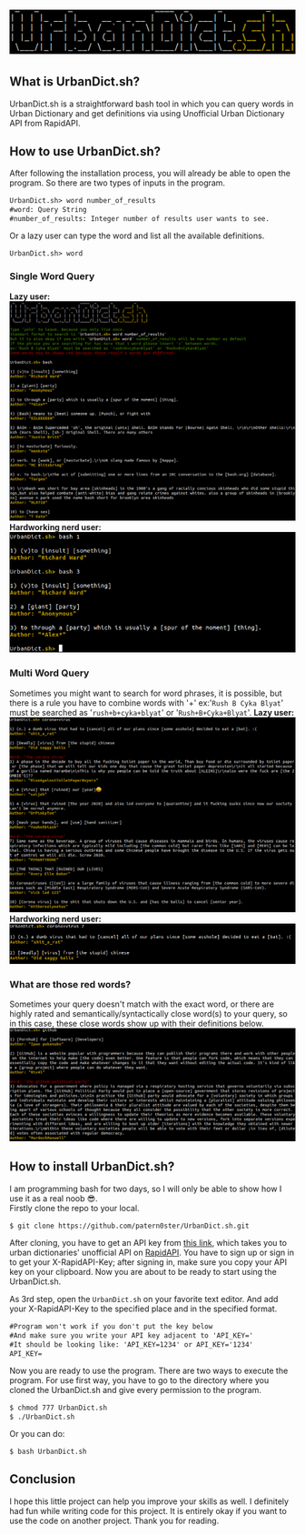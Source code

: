 # ![UrbanDict.sh](img/UrbanDictsh.png)
## What is UrbanDict.sh?
UrbanDict.sh is a straightforward bash tool in which you can query words in Urban Dictionary and get definitions via using Unofficial Urban Dictionary API from RapidAPI.

## How to use UrbanDict.sh?
After following the installation process, you will already be able to open the program. So there are two types of inputs in the program. 
```shell
UrbanDict.sh> word number_of_results
#word: Query String
#number_of_results: Integer number of results user wants to see.
```
Or a lazy user can type the word and list all the available definitions.
```shell
UrbanDict.sh> word
```

### Single Word Query
**Lazy user:**  
![example1](img/example1.png)  
**Hardworking nerd user:**  
![example2](img/example2.png)  
### Multi Word Query
Sometimes you might want to search for word phrases, it is possible, but there is a rule you have to combine words with '+' ex:'``Rush B Cyka Blyat``' must be searched as '``rush+b+cyka+blyat``' or '``Rush+B+Cyka+Blyat``'.
**Lazy user:**  
![example_multi1](img/multi-ex1.png)
**Hardworking nerd user:**  
![example_multi2](img/multi-ex2.png)
### What are those red words?
Sometimes your query doesn't match with the exact word, or there are highly rated and semantically/syntactically close word(s) to your query, so in this case, these close words show up with their definitions below. 
![example_red](img/red-text.png)
## How to install UrbanDict.sh?
I am programming bash for two days, so I will only be able to show how I use it as a real noob 😎.  
Firstly clone the repo to your local.
```git
$ git clone https://github.com/patern0ster/UrbanDict.sh.git
```

After cloning, you have to get an API key from [this link](https://rapidapi.com/community/api/urban-dictionary), which takes you to urban dictionaries' unofficial API on [RapidAPI](https://rapidapi.com). You have to sign up or sign in to get your X-RapidAPI-Key; after signing in, make sure you copy your API key on your clipboard. Now you are about to be ready to start using the UrbanDict.sh.  

As 3rd step, open the ``UrbanDict.sh`` on your favorite text editor. And add your X-RapidAPI-Key to the specified place and in the specified format.
```shell
#Program won't work if you don't put the key below
#And make sure you write your API key adjacent to 'API_KEY=' 
#It should be looking like: 'API_KEY=1234' or API_KEY='1234'
API_KEY=

```

Now you are ready to use the program. There are two ways to execute the program. For use first way, you have to go to the directory where you cloned the UrbanDict.sh and give every permission to the program.  
```shell
$ chmod 777 UrbanDict.sh
$ ./UrbanDict.sh
```

Or you can do:

```shell
$ bash UrbanDict.sh
```
## Conclusion
I hope this little project can help you improve your skills as well. I definitely had fun while writing code for this project. It is entirely okay if you want to use the code on another project. Thank you for reading.